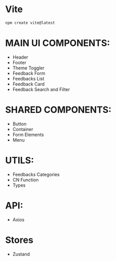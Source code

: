 # Vite

```bash
npm create vite@latest
```

# MAIN UI COMPONENTS:

- Header
- Footer
- Theme Toggler
- Feedback Form
- Feedbacks List
- Feedback Card
- Feedback Search and Filter


# SHARED COMPONENTS:

- Button
- Container
- Form Elements
- Menu


# UTILS:

- Feedbacks Categories
- CN Function
- Types 

# API:

- Axios

# Stores

- Zustand

